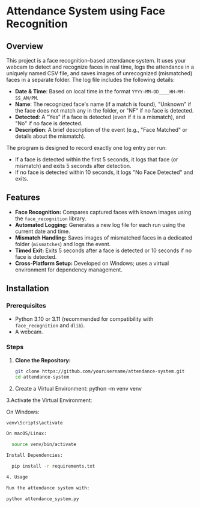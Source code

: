 # Attendance System using Face Recognition

## Overview
This project is a face recognition–based attendance system. It uses your webcam to detect and recognize faces in real time, logs the attendance in a uniquely named CSV file, and saves images of unrecognized (mismatched) faces in a separate folder. The log file includes the following details:
- **Date & Time**: Based on local time in the format `YYYY-MM-DD____HH-MM-SS_AM/PM`.
- **Name**: The recognized face's name (if a match is found), "Unknown" if the face does not match any in the folder, or "NF" if no face is detected.
- **Detected**: A "Yes" if a face is detected (even if it is a mismatch), and "No" if no face is detected.
- **Description**: A brief description of the event (e.g., "Face Matched" or details about the mismatch).

The program is designed to record exactly one log entry per run:
- If a face is detected within the first 5 seconds, it logs that face (or mismatch) and exits 5 seconds after detection.
- If no face is detected within 10 seconds, it logs "No Face Detected" and exits.

## Features
- **Face Recognition:** Compares captured faces with known images using the `face_recognition` library.
- **Automated Logging:** Generates a new log file for each run using the current date and time.
- **Mismatch Handling:** Saves images of mismatched faces in a dedicated folder (`mismatches`) and logs the event.
- **Timed Exit:** Exits 5 seconds after a face is detected or 10 seconds if no face is detected.
- **Cross-Platform Setup:** Developed on Windows; uses a virtual environment for dependency management.

## Installation

### Prerequisites
- Python 3.10 or 3.11 (recommended for compatibility with `face_recognition` and `dlib`).
- A webcam.

### Steps
1. **Clone the Repository:**
   ```bash
   git clone https://github.com/yourusername/attendance-system.git
   cd attendance-system
2. Create a Virtual Environment:
    python -m venv venv

3.Activate the Virtual Environment:

   On Windows:
  ```bash
  venv\Scripts\activate

  On macOS/Linux:

    source venv/bin/activate

Install Dependencies:

    pip install -r requirements.txt

4. Usage

Run the attendance system with:

python attendance_system.py
